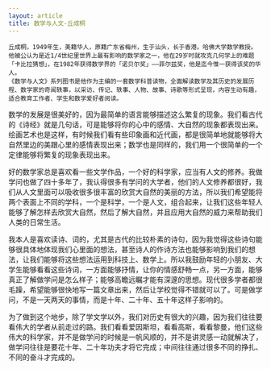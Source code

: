```yaml
---
layout: article
title: 数学与人文-丘成桐
---
```


```
丘成桐，1949年生，美籍华人，原籍广东省梅州，生于汕头，长于香港。哈佛大学数学教授。他被公认为是近1/4世纪里世界上最有影响的数学家之一，他在29岁时就攻克几何学上的难题「卡比拉猜想」，在1982年获得数学界的「诺贝尔奖」——菲尔兹奖，他是迄今惟一获得该奖的华人。
《数学与人文》系列图书是他作为主编的一套数学科普读物，全面解读数学及其历史的发展历程、数学家的奇闻轶事，以采访、传记、轶事、人物、故事、诗歌等形式呈现，内容生动有趣，适合教育工作者、学生和数学爱好者阅读。
```

数学的发展是很美好的，因为最简单的语言能够描述这么繁复的现象。我们看古代的《诗经》就是几句话，可是能够将你的心中的感情、大自然的现象都表现出来。绘画艺术也是这样，有时候我们看有些印象画和近代画，都是很简单地就能够将大自然里边的美跟心里的感情表现出来；数学也是同样的，我们用一个很简单的一个定律能够将繁复的现象表现出来。

好的数学家总是喜欢看一些文学作品，一个好的科学家，应当有人文的修养。我做学问也做了四十多年了，我认得很多有学问的大学者，他们的人文修养都很好，我们从人文里面可以吸收很多很丰富的欣赏大自然的美丽的方法，所以我们希望能将两个表面上不同的学科，一个是科学，一个是人文，组合起来，让我们这些年轻人能够了解怎样去欣赏大自然，然后了解大自然，并且应用大自然的威力来帮助我们人类的日常生活。

我本人是喜欢读诗、词的，尤其是古代的比较朴素的诗句，因为我觉得这些诗句能够很具体地体现我们心里面的想法，甚至诗人的作诗方法也能够影响到我们的想法，让我们能够将这些想法运用到科技上、数学上。所以我鼓励年轻的小朋友、大学生能够看看这些诗词，一方面能够抒情，让你的情感舒畅一点，另一方面，能够真正了解做学问是怎么样子；能够高瞻远瞩才能有深邃的思想。现代很多学者都很毛躁，希望能够很快地写一篇文章出来，然后让学校觉得不错就可以了。可是做学问，不是一天两天的事情，而是十年、二十年、五十年这样子影响的。

为了做到这个地步，除了学文学以外，我们对历史有很大的兴趣，因为我们往往要看伟大的学者从前走过的路。我们看看爱因斯坦，看看高斯，看看黎曼，他们这些伟大的科学家，并不是做学问的时候是一帆风顺的，并不是讲灵感一动就解决了，做学问往往是要花十年、二十年功夫才将它完成；中间往往通过很多不同的挣扎、不同的奋斗才完成的。
